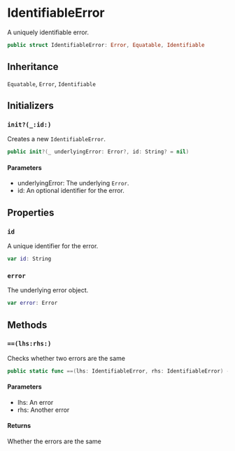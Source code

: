 # IdentifiableError

A uniquely identifiable error.

``` swift
public struct IdentifiableError: Error, Equatable, Identifiable
```

## Inheritance

`Equatable`, `Error`, `Identifiable`

## Initializers

### `init?(_:id:)`

Creates a new `IdentifiableError`.

``` swift
public init?(_ underlyingError: Error?, id: String? = nil)
```

#### Parameters

  - underlyingError: The underlying `Error`.
  - id: An optional identifier for the error.

## Properties

### `id`

A unique identifier for the error.

``` swift
var id: String
```

### `error`

The underlying error object.

``` swift
var error: Error
```

## Methods

### `==(lhs:rhs:)`

Checks whether two errors are the same

``` swift
public static func ==(lhs: IdentifiableError, rhs: IdentifiableError) -> Bool
```

#### Parameters

  - lhs: An error
  - rhs: Another error

#### Returns

Whether the errors are the same
